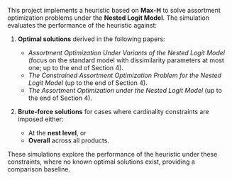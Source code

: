 
This project implements a heuristic based on **Max-H** to solve assortment optimization problems under the **Nested Logit Model**. The simulation evaluates the performance of the heuristic against:  

1. **Optimal solutions** derived in the following papers:  
   - *Assortment Optimization Under Variants of the Nested Logit Model* (focus on the standard model with dissimilarity parameters at most one; up to the end of Section 4).  
   - *The Constrained Assortment Optimization Problem for the Nested Logit Model* (up to the end of Section 4).  
   - *The Assortment Optimization under the Nested Logit Model* (up to the end of Section 4).  

2. **Brute-force solutions** for cases where cardinality constraints are imposed either:  
   - At the **nest level**, or  
   - **Overall** across all products.  

These simulations explore the performance of the heuristic under these constraints, where no known optimal solutions exist, providing a comparison baseline.

